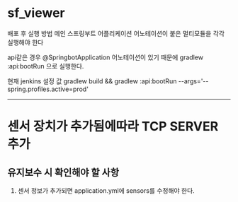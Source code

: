 # sf_viewer

배포 후 실행 방법
메인 스프링부트 어플리케이션 어노테이션이 붙은 멀티모듈을 각각 실행해야 한다

api같은 경우 @SpringbotApplication 어노테이션이 있기 때문에
gradlew :api:bootRun 으로 실행한다.

현재 jenkins 설정 값
gradlew build && gradlew :api:bootRun --args='--spring.profiles.active=prod'

---
# 센서 장치가 추가됨에따라 TCP SERVER 추가

## 유지보수 시 확인해야 할 사항
1. 센서 정보가 추가되면 application.yml에 sensors를 수정해야 한다.

